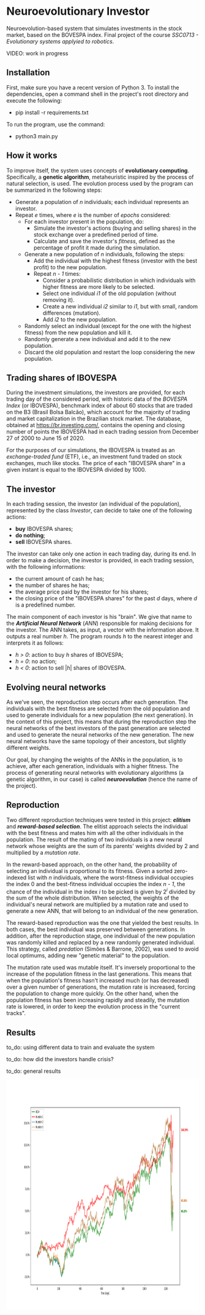 # Neuroevolutionary Investor
Neuroevolution-based system that simulates investments in the stock market, based on the BOVESPA index. Final project of the course _SSC0713 - Evolutionary systems applyied to robotics_.

VIDEO: work in progress


## Installation
First, make sure you have a recent version of Python 3. To install the dependencies, open a command shell in the project's root directory and execute the following:
- pip install -r requirements.txt

To run the program, use the command:
- python3 main.py


## How it works
To improve itself, the system uses concepts of **evolutionary computing**. Specifically, a **genetic algorithm**, metaheuristic inspired by the process of natural selection, is used. The evolution process used by the program can be summarized in the following steps:

* Generate a population of *n* individuals; each individual represents an investor.
* Repeat *e* times, where *e* is the number of *epochs* considered:
    * For each investor present in the population, do:
        * Simulate the investor's actions (buying and selling shares) in the stock exchange over a predefined period of time.
        * Calculate and save the investor's *fitness*, defined as the percentage of profit it made during the simulation.
    * Generate a new population of *n* individuals, following the steps:
        * Add the individual with the highest fitness (investor with the best profit) to the new population.
        * Repeat *n - 1* times:
            * Consider a probabilistic distribution in which individuals with higher fitness are more likely to be selected.
            * Select one individual *i1* of the old population (without removing it).
            * Create a new individual *i2* similar to *i1*, but with small, random differences (mutation).
            * Add *i2* to the new population.
    * Randomly select an individual (except for the one with the highest fitness) from the new population and kill it. 
    * Randomly generate a new individual and add it to the new population.
    * Discard the old population and restart the loop considering the new population.


## Trading shares of IBOVESPA
During the investment simulations, the investors are provided, for each trading day of the considered period, with historic data of the *BOVESPA Index* (or IBOVESPA), benchmark index of about 60 stocks that are traded on the B3 (Brasil Bolsa Balcão), which account for the majority of trading and market capitalization in the Brazilian stock market. The database, obtained at https://br.investing.com/, contains the opening and closing number of points the IBOVESPA had in each trading session from December 27 of 2000 to June 15 of 2020.

For the purposes of our simulations, the IBOVESPA is treated as an *exchange-traded fund* (ETF), i.e., an investment fund traded on stock exchanges, much like stocks. The price of each "IBOVESPA share" in a given instant is equal to the IBOVESPA divided by 1000.


## The investor
In each trading session, the investor (an individual of the population), represented by the class *Investor*, can decide to take one of the following actions:

   * **buy** IBOVESPA shares;
   * **do nothing**;
   * **sell** IBOVESPA shares.
   
The investor can take only one action in each trading day, during its end. In order to make a decision, the investor is provided, in each trading session, with the following informations:

   * the current amount of cash he has;
   * the number of shares he has;
   * the average price paid by the investor for his shares;
   * the closing price of the "IBOVESPA shares" for the past *d* days, where *d* is a predefined number.

The main component of each investor is his "brain". We give that name to the _**Artificial Neural Network**_ (*ANN*) responsible for making decisions for the investor. The ANN takes, as input, a vector with the information above. It outputs a real number *h*. The program rounds *h* to the nearest integer and interprets it as follows:

   * *h > 0*: action to buy *h* shares of IBOVESPA;
   * *h = 0*: no action;
   * *h < 0*: action to sell |*h*| shares of IBOVESPA.


## Evolving neural networks
As we've seen, the reproduction step occurs after each generation. The individuals with the best fitness are selected from the old population and used to generate individuals for a new population (the next generation). In the context of this project, this means that during the reproduction step the neural networks of the best investors of the past generation are selected and used to generate the neural networks of the new generation. The new neural networks have the same topology of their ancestors, but slightly different weights.

Our goal, by changing the weights of the ANNs in the population, is to achieve, after each generation, individuals with a higher fitness. The process of generating neural networks with evolutionary algorithms (a genetic algorithm, in our case) is called _**neuroevolution**_ (hence the name of the project).


## Reproduction
Two different reproduction techniques were tested in this project: ***elitism*** and ***reward-based selection***. The elitist approach selects the individual with the best fitness and mates him with all the other individuals in the population. The result of the mating of two individuals is a new neural network whose weights are the sum of its parents' weights divided by 2 and multiplied by a *mutation rate*.

In the reward-based approach, on the other hand, the probability of selecting an individual is proportional to its fitness. Given a sorted zero-indexed list with *n* individuals, where the worst-fitness individual occupies the index 0 and the best-fitness individual occupies the index *n - 1*, the chance of the individual in the index *i* to be picked is given by 2<sup>*i*</sup> divided by the sum of the whole distribution. When selected, the weights of the individual's neural network are multiplied by a mutation rate and used to generate a new ANN, that will belong to an individual of the new generation.

The reward-based reproduction was the one that yielded the best results. In both cases, the best individual was preserved between generations. In addition, after the reproduction stage, one individual of the new population was randomly killed and replaced by a new randomly generated individual. This strategy, called *predation* (Simões & Barrone, 2002), was used to avoid local optimums, adding new "genetic material" to the population.

The mutation rate used was mutable itself. It's inversely proportional to the increase of the population fitness in the last generations. This means that when the population's fitness hasn't increased much (or has decreased) over a given number of generations, the mutation rate is increased, forcing the population to change more quickly. On the other hand, when the population fitness has been increasing rapidly and steadily, the mutation rate is lowered, in order to keep the evolution process in the "current tracks".


## Results
to_do: using different data to train and evaluate the system

to_do: how did the investors handle crisis?

to_do: general results

<p align="center"> <img src="./Figure_1.png"width="1000" height="600"> </p> 
